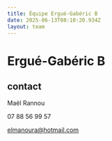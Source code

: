 ```yaml
---
title: Équipe Ergué-Gabéric B
date: 2025-06-13T08:10:20.934Z
layout: team
---
```


# Ergué-Gabéric B



## contact 

Maël Rannou

07 88 56 99 57

elmanoura@hotmail.com

